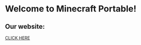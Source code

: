 # Welcome to Minecraft Portable!
## Our website:
[CLICK HERE](https://sites.google.com/view/mcport)
